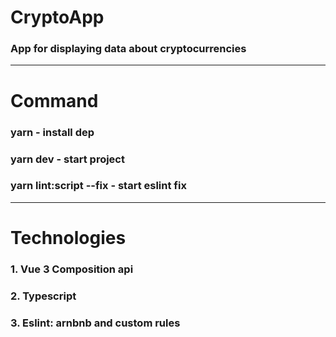 # CryptoApp
### App for displaying data about cryptocurrencies

--------

# Command

### yarn - install dep

### yarn dev - start project

### yarn lint:script --fix - start eslint fix


-----

# Technologies

### 1. Vue 3 Composition api
### 2. Typescript
### 3. Eslint: arnbnb and custom rules
